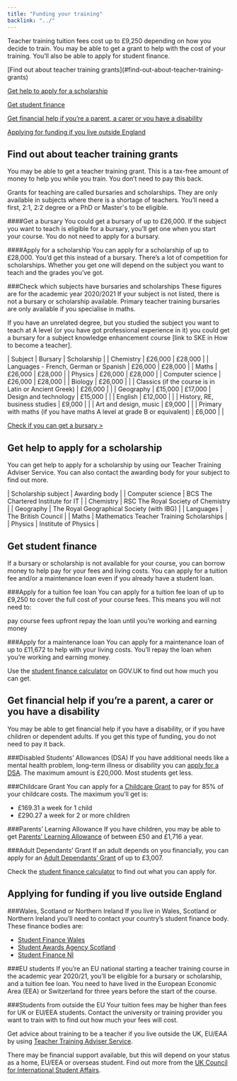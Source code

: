 ```yaml
---
title: "Funding your training"
backlink: "../"
---
```


Teacher training tuition fees cost up to £9,250 depending on how you decide to train. You may be able to get a grant to help with the cost of your training. You’ll also be able to apply for student finance.

<section class="related" markdown="1">
  [Find out about teacher training grants](#find-out-about-teacher-training-grants)

  [Get help to apply for a scholarship](#get-help-to-apply-for-a-scholarship)

  [Get student finance](#get-student-finance)

  [Get financial help if you’re a parent, a carer or you have a disability](#get-financial-help-if-youre-a-parent-a-carer-or-you-have-a-disability)

  [Applying for funding if you live outside England](#applying-for-funding-if-you-live-outside-england)
</section>

<h2 id="find-out-about-teacher-training-grants" class="stand-out">Find out about teacher training grants</h2>
You may be able to get a teacher training grant. This is a tax-free amount of money to help you while you train. You don’t need to pay this back.

Grants for teaching are called bursaries and scholarships. They are only available in subjects where there is a shortage of teachers. You’ll need a first, 2:1, 2:2 degree or a PhD or Master's to be eligible.

####Get a bursary
You could get a bursary of up to £26,000. If the subject you want to teach is eligible for a bursary, you’ll get one when you start your course. You do not need to apply for a bursary.

####Apply for a scholarship
You can apply for a scholarship of up to £28,000. You’d get this instead of a bursary. There’s a lot of competition for scholarships. Whether you get one will depend on the subject you want to teach and the grades you’ve got.

###Check which subjects have bursaries and scholarships
These figures are for the academic year 2020/2021 If your subject is not listed, there is not a bursary or scholarship available. Primary teacher training bursaries are only available if you specialise in maths.

If you have an unrelated degree, but you studied the subject you want to teach at A level (or you have got professional experience in it) you could get a bursary for a subject knowledge enhancement course [link to SKE in How to become a teacher].

| Subject | Bursary | Scholarship |
| Chemistry | £26,000 | £28,000 |
| Languages - French, German or Spanish | £26,000 | £28,000 |
| Maths | £26,000 | £28,000 |
| Physics | £26,000 | £28,000 |
| Computer science | £26,000 | £28,000 |
| Biology | £26,000 | |
| Classics (if the course is in Latin or Ancient Greek) | £26,000 | |
| Geography | £15,000 | £17,000
| Design and technology | £15,000 | |
| English | £12,000 | |
| History, RE, business studies | £9,000 | |
| Art and design, music | £9,000 | |
| Primary with maths (if you have maths A level at grade B or equivalent) | £6,000 | |

<a href="#" class="start">Check if you can get a bursary <span class="arrow">&gt;</span></a>

<h2 id="get-help-to-apply-for-a-scholarship" class="stand-out">Get help to apply for a scholarship</h2>
You can get help to apply for a scholarship by using our Teacher Training Adviser Service.  You can also contact the awarding body for your subject to find out more.

| Scholarship subject | Awarding body |
| Computer science | BCS The Chartered Institute for IT |
| Chemistry | RSC The Royal Society of Chemistry |
| Geography | The Royal Geographical Society (with IBG) |
| Languages | The British Council |
| Maths | Mathematics Teacher Training Scholarships |
| Physics | Institute of Physics |

<h2 id="get-student-finance" class="stand-out">Get student finance</h2>
If a bursary or scholarship is not available for your course, you can borrow money to help pay for your fees and living costs. You can apply for a tuition fee and/or a maintenance loan even if you already have a student loan.

###Apply for a tuition fee loan
You can apply for a tuition fee loan of up to £9,250 to cover the full cost of your course fees. This means you will not need to:

pay course fees upfront
repay the loan until you’re working and earning money

###Apply for a maintenance loan
You can apply for a maintenance loan of up to £11,672 to help with your living costs. You’ll repay the loan when you’re working and earning money.

Use the [student finance calculator](#) on GOV.UK to find out how much you can get.

<h2 id="get-financial-help-if-youre-a-parent-a-carer-or-you-have-a-disability" class="stand-out">Get financial help if you’re a parent, a carer or you have a disability</h2>
You may be able to get financial help if you have a disability, or if you have children or dependent adults. If you get this type of funding, you do not need to pay it back.

###Disabled Students’ Allowances (DSA)
If you have additional needs like a mental health problem, long-term illness or disability you can [apply for a DSA](#). The maximum amount is £20,000. Most students get less.

###Childcare Grant
You can apply for a [Childcare Grant](#) to pay for 85% of your childcare costs. The maximum you’ll get is:

  - £169.31 a week for 1 child
  - £290.27 a week for 2 or more children

###Parents’ Learning Allowance
If you have children, you may be able to get [Parents’ Learning Allowance](#) of between £50 and £1,716 a year.

###Adult Dependants’ Grant
If an adult depends on you financially, you can apply for an [Adult Dependants’ Grant](#) of up to £3,007.

Check the [student finance calculator](#) to find out what you can apply for.

<h2 id="applying-for-funding-if-you-live-outside-england" class="stand-out">Applying for funding if you live outside England</h2>

###Wales, Scotland or Northern Ireland
If you live in Wales, Scotland or Northern Ireland you’ll need to contact your country’s student finance body. These finance bodies are:

  - [Student Finance Wales](#)
  - [Student Awards Agency Scotland](#)
  - [Student Finance NI](#)

###EU students
If you’re an EU national starting a teacher training course in the academic year 2020/21, you’ll be eligible for a bursary or scholarship, and a tuition fee loan. You need to have lived in the European Economic Area (EEA) or Switzerland for three years before the start of the course.

###Students from outside the EU
Your tuition fees may be higher than fees for UK or EU/EEA students. Contact the university or training provider you want to train with to find out how much your fees will cost.

Get advice about training to be a teacher if you live outside the UK, EU/EAA by using [Teacher Training Adviser Service](#).

There may be financial support available, but this will depend on your status as a home, EU/EEA or overseas student. Find out more from the [UK Council for International Student Affairs](#).
